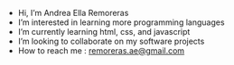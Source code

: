 - Hi, I’m Andrea Ella Remoreras
- I’m interested in learning more programming languages 
- I’m currently learning html, css, and javascript
- I’m looking to collaborate on my software projects
- How to reach me : remoreras.ae@gmail.com

<!---

--->
